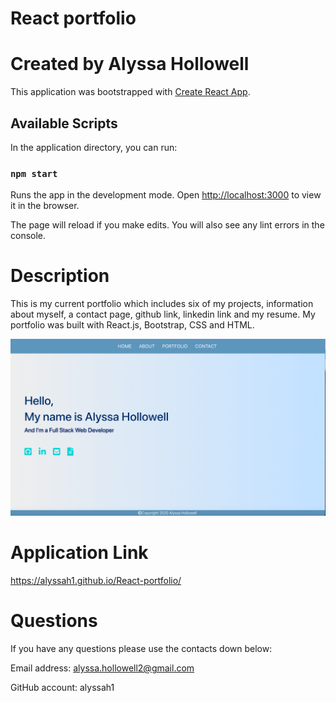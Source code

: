 # React portfolio

# Created by Alyssa Hollowell

This application was bootstrapped with [Create React App](https://github.com/facebook/create-react-app).

## Available Scripts

In the application directory, you can run:

### `npm start`

Runs the app in the development mode.
Open [http://localhost:3000](http://localhost:3000) to view it in the browser.

The page will reload if you make edits.
You will also see any lint errors in the console.

# Description
This is my current portfolio which includes six of my projects, information about myself, a contact page, github link, linkedin link and my resume. My portfolio was built with React.js, Bootstrap, CSS and HTML.

![screenshot](./images/image.png)

# Application Link
https://alyssah1.github.io/React-portfolio/

# Questions 

If you have any questions please use the contacts down below:

Email address: alyssa.hollowell2@gmail.com

GitHub account: alyssah1

